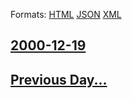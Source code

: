 
Formats: [HTML](2000/12/19/index.html)  [JSON](2000/12/19/index.json)  [XML](2000/12/19/index.xml)  

## [2000-12-19](/news/2000/12/19/index.md)

## [Previous Day...](/news/2000/12/18/index.md)

